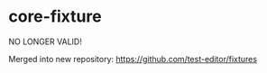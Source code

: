 core-fixture
===========
NO LONGER VALID!

Merged into new repository: https://github.com/test-editor/fixtures
